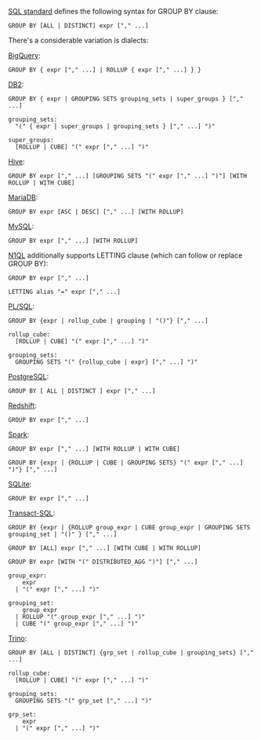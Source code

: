 [SQL standard][] defines the following syntax for GROUP BY clause:

    GROUP BY [ALL | DISTINCT] expr ["," ...]

There's a considerable variation is dialects:

[BigQuery][]:

    GROUP BY { expr ["," ...] | ROLLUP { expr ["," ...] } }

[DB2][]:

    GROUP BY { expr | GROUPING SETS grouping_sets | super_groups } ["," ...]

    grouping_sets:
      "(" { expr | super_groups | grouping_sets } ["," ...] ")"

    super_groups:
      [ROLLUP | CUBE] "(" expr ["," ...] ")"

[Hive][]:

    GROUP BY expr ["," ...] [GROUPING SETS "(" expr ["," ...] ")"] [WITH ROLLUP | WITH CUBE]

[MariaDB][]:

    GROUP BY expr [ASC | DESC] ["," ...] [WITH ROLLUP]

[MySQL][]:

    GROUP BY expr ["," ...] [WITH ROLLUP]

[N1QL][] additionally supports LETTING clause (which can follow or replace GROUP BY):

    GROUP BY expr ["," ...]

    LETTING alias "=" expr ["," ...]

[PL/SQL][]:

    GROUP BY {expr | rollup_cube | grouping | "()"} ["," ...]

    rollup_cube:
      [ROLLUP | CUBE] "(" expr ["," ...] ")"

    grouping_sets:
      GROUPING SETS "(" {rollup_cube | expr} ["," ...] ")"

[PostgreSQL][]:

    GROUP BY [ ALL | DISTINCT ] expr ["," ...]

[Redshift][]:

    GROUP BY expr ["," ...]

[Spark][]:

    GROUP BY expr ["," ...] [WITH ROLLUP | WITH CUBE]

    GROUP BY {expr | {ROLLUP | CUBE | GROUPING SETS} "(" expr ["," ...] ")"} ["," ...]

[SQLite][]:

    GROUP BY expr ["," ...]

[Transact-SQL][]:

    GROUP BY {expr | {ROLLUP group_expr | CUBE group_expr | GROUPING SETS grouping_set | "()" } ["," ...]

    GROUP BY [ALL] expr ["," ...] [WITH CUBE | WITH ROLLUP]

    GROUP BY expr [WITH "(" DISTRIBUTED_AGG ")"] ["," ...]

    group_expr:
        expr
      | "(" expr ["," ...] ")"

    grouping_set:
        group_expr
      | ROLLUP "(" group_expr ["," ...] ")"
      | CUBE "(" group_expr ["," ...] ")"

[Trino][]:

    GROUP BY [ALL | DISTINCT] {grp_set | rollup_cube | grouping_sets} ["," ...]

    rollup_cube:
      [ROLLUP | CUBE] "(" expr ["," ...] ")"

    grouping_sets:
      GROUPING SETS "(" grp_set ["," ...] ")"

    grp_set:
        expr
      | "(" expr ["," ...] ")"

[sql standard]: https://jakewheat.github.io/sql-overview/sql-2008-foundation-grammar.html#query-specification
[bigquery]: https://cloud.google.com/bigquery/docs/reference/standard-sql/query-syntax#group_by_clause
[db2]: https://www.ibm.com/docs/en/db2/9.7?topic=queries-subselect#r0000875__grpby
[hive]: https://cwiki.apache.org/confluence/display/Hive/Enhanced+Aggregation%2C+Cube%2C+Grouping+and+Rollup
[mariadb]: https://mariadb.com/kb/en/select/
[mysql]: https://dev.mysql.com/doc/refman/8.0/en/select.html
[n1ql]: https://docs.couchbase.com/server/current/n1ql/n1ql-language-reference/select-syntax.html#group-by-clause
[pl/sql]: https://docs.oracle.com/database/121/SQLRF/statements_10002.htm#i2065777
[postgresql]: https://www.postgresql.org/docs/current/sql-select.html
[redshift]: https://docs.aws.amazon.com/redshift/latest/dg/r_SELECT_synopsis.html
[spark]: https://spark.apache.org/docs/latest/sql-ref-syntax-qry-select.html
[sqlite]: https://www.sqlite.org/lang_select.html
[transact-sql]: https://docs.microsoft.com/en-US/sql/t-sql/queries/select-group-by-transact-sql?view=sql-server-ver15
[trino]: https://github.com/trinodb/trino/blob/c7b26825218d5d11e9469984977dee6856f362ff/core/trino-parser/src/main/antlr4/io/trino/sql/parser/SqlBase.g4#L257
